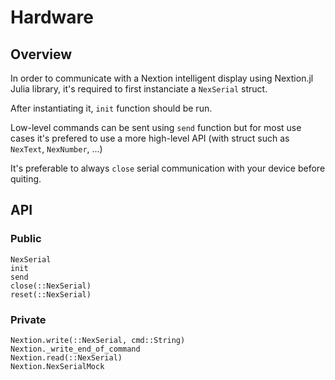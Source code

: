 # Hardware

## Overview

In order to communicate with a Nextion intelligent display using 
Nextion.jl Julia library, it's required to first instanciate a `NexSerial`
struct.

After instantiating it, `init` function should be run.

Low-level commands can be sent using `send` function but for most use cases it's prefered
to use a more high-level API (with struct such as `NexText`, `NexNumber`, ...)

It's preferable to always `close` serial communication with your device before quiting.

## API

### Public

```@docs
NexSerial
init
send
close(::NexSerial)
reset(::NexSerial)
```

### Private

```@docs
Nextion.write(::NexSerial, cmd::String)
Nextion._write_end_of_command
Nextion.read(::NexSerial)
Nextion.NexSerialMock
```